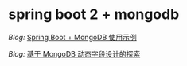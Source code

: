 # spring boot 2 + mongodb

*Blog:* [Spring Boot + MongoDB 使用示例](https://www.cnblogs.com/victorbu/p/11266806.html)

*Blog:* [基于 MongoDB 动态字段设计的探索](https://www.cnblogs.com/victorbu/p/11281608.html)

